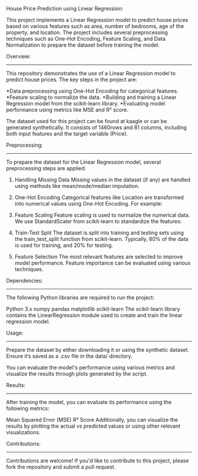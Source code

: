 House Price Prediction using Linear Regression:


This project implements a Linear Regression model to predict house prices based on various features such as area, number of bedrooms, age of the property, and location. The project includes several preprocessing techniques such as One-Hot Encoding, Feature Scaling, and Data Normalization to prepare the dataset before training the model.


Overview:
_________
This repository demonstrates the use of a Linear Regression model to predict house prices. The key steps in the project are:

*Data preprocessing using One-Hot Encoding for categorical features.
*Feature scaling to normalize the data.
*Building and training a Linear Regression model from the scikit-learn library.
*Evaluating model performance using metrics like MSE and R² score.

The dataset used for this project can be found at kaagle
or can be generated synthetically. It consists of 1460rows and 81 columns, including both input features and the target variable (Price).


Preprocessing:
______________
To prepare the dataset for the Linear Regression model, several preprocessing steps are applied:

1. Handling Missing Data
Missing values in the dataset (if any) are handled using methods like mean/mode/median imputation.

2. One-Hot Encoding
Categorical features like Location are transformed into numerical values using One-Hot Encoding. For example:

 
3. Feature Scaling
Feature scaling is used to normalize the numerical data. We use StandardScaler from scikit-learn to standardize the features:

4. Train-Test Split
The dataset is split into training and testing sets using the train_test_split function from scikit-learn. Typically, 80% of the data is used for training, and 20% for testing.

5. Feature Selection
The most relevant features are selected to improve model performance. Feature importance can be evaluated using various techniques.

Dependencies:
_____________
The following Python libraries are required to run the project:

Python 3.x
numpy
pandas
matplotlib
scikit-learn
The scikit-learn library contains the LinearRegression module used to create and train the linear regression model.

Usage:
______
Prepare the dataset by either downloading it or using the synthetic dataset. Ensure it’s saved as a .csv file in the data/ directory.

You can evaluate the model's performance using various metrics and visualize the results through plots generated by the script.

Results:
_________
After training the model, you can evaluate its performance using the following metrics:

Mean Squared Error (MSE)
R² Score
Additionally, you can visualize the results by plotting the actual vs predicted values or using other relevant visualizations.

Contributions:
______________
Contributions are welcome! If you'd like to contribute to this project, please fork the repository and submit a pull request.








